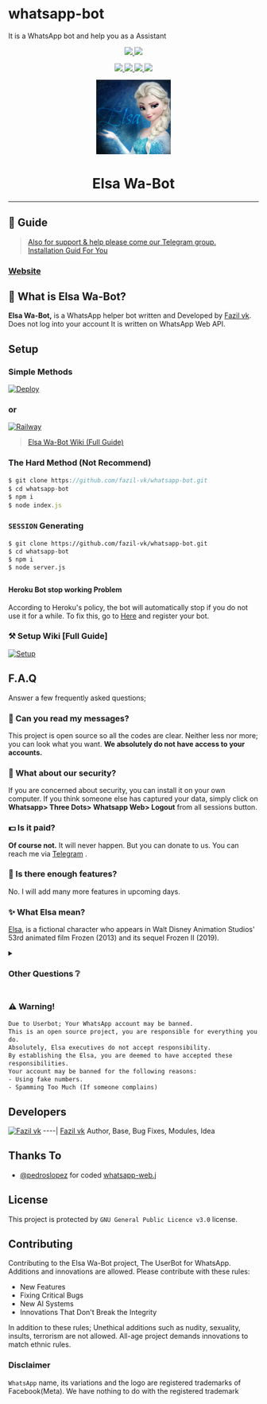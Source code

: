 # whatsapp-bot
It is a WhatsApp bot and help you as a Assistant

<p align="center">
  <a href="https://github.com/fazil-vk/whatsapp-bot/fork">
    <img src="https://img.shields.io/github/forks/fazil-vk/whatsapp-bot?label=Fork&style=social">
    
  </a>
  <a href="https://github.com/fazil-vk/whatsapp-bot/stargazers">
    <img src="https://img.shields.io/github/stars/fazil-vk/whatsapp-bot?style=social">
  </a>
</p>

<p align="center">
  <a href="httsp://github.com/fazil-vk/whatsapp-bot">
    <img src="https://img.shields.io/github/repo-size/fazil-vk/whatsapp-bot?color=blue&label=Repo%20Size&style=plastic">

  </a>
  
  <a href="https://github.com/fazil-vk/whatsapp-bot/blob/master/LICENSE">
    <img src="https://img.shields.io/github/license/fazil-vk/whatsapp-bot?color=blue&label=Lisance&style=plastic">

  </a>
  <a href="https://github.com/fazil-vk/whatsapp-bot">
    <img src="https://img.shields.io/github/languages/top/fazil-vk/whatsapp-bot?color=blue&label=Javascript&style=plastic">

  </a>
  <a href="https://github.com/fazil-vk">
    <img src="https://img.shields.io/static/v1?label=Author&message=Fazil vk&color=blue&style=plastic">

  </a>
</p>

<div align="center">
  <a href="https://github.com/fazil-vk/whatsapp-bot">
    <img src="./elsa/Elsa.jpg" alt="Logo" width="150" height="150">
  </a>
  <h1>Elsa Wa-Bot</h1>
</div>

----

## 📢 Guide
> [Also for support & help please come our Telegram group.](https://t.me/elsa_wabot) <br>
> [Installation Guid For You](https://github.com/fazil-vk/whatsapp-bot/wiki)
### [Website](https://fazil-vk.github.io/whatsapp-bot/)
## 🔎 What is Elsa Wa-Bot?
**Elsa Wa-Bot,** is a WhatsApp helper bot written and Developed by [Fazil vk](https://github.com/fazil-vk). Does not log into your account It is written on WhatsApp Web API.

## Setup
### Simple Methods 

[![Deploy](https://www.herokucdn.com/deploy/button.svg)](https://heroku.com/deploy?template=https://github.com/fazil-vk/whatsapp-bot/tree/master)

### or

[![Railway](https://camo.githubusercontent.com/081df3dd8cff37aab35044727b02b94a8e948052487a8c6253e190f5940d776d/68747470733a2f2f7261696c7761792e6170702f627574746f6e2e737667)](https://railway.app/new/template?template=https%3A%2F%2Fgithub.com%2Ffazil-vk%2Fwhatsapp-bot&plugins=&envs=SESSION%2CAI_CHAT_ENABLED&SESSIONDesc=Session+ID.+Get+it+by+running+server.js+or+Read+Wiki+for+full+Details&AI_CHAT_ENABLEDDesc=If+you+want+enable+AI+chat+bot,+Then+replace+value+as+true&AI_CHAT_ENABLEDDefault=false&referralCode=fazil)

> [Elsa Wa-Bot Wiki (Full Guide)](https://github.com/fazil-vk/whatsapp-bot/wiki) 
### The Hard Method (Not Recommend)
```js
$ git clone https://github.com/fazil-vk/whatsapp-bot.git
$ cd whatsapp-bot
$ npm i
$ node index.js
```

### `SESSION` Generating
```
$ git clone https://github.com/fazil-vk/whatsapp-bot.git
$ cd whatsapp-bot
$ npm i
$ node server.js
```
##
#### Heroku Bot stop working Problem
According to Heroku's policy, the bot will automatically stop if you do not use it for a while. To fix this, go to [Here](http://kaffeine.herokuapp.com/) and register your bot.

### ⚒️ Setup Wiki [Full Guide]
[![Setup](https://img.icons8.com/clouds/190/000000/settings.png)](https://github.com/fazil-vk/whatsapp-bot/wiki)

##

## F.A.Q
Answer a few frequently asked questions;
### 💬 Can you read my messages?
This project is open source so all the codes are clear. Neither less nor more; you can look what you want. **We absolutely do not have access to your accounts.**

### 🔐 What about our security?
If you are concerned about security, you can install it on your own computer. If you think someone else has captured your data, simply click on **Whatsapp> Three Dots> Whatsapp Web> Logout** from all sessions button.

### 💵 Is it paid?
**Of course not.** It will never happen. But you can donate to us. You can reach me via [Telegram](https://t.me/fazilvk) .

### 🌟 Is there enough features?
No. I will add many more features in upcoming days.

### ✨ What Elsa mean?
[Elsa](https://en.wikipedia.org/wiki/Elsa_(Frozen)), is a fictional character who appears in Walt Disney Animation Studios' 53rd animated film Frozen (2013) and its sequel Frozen II (2019). 

<details>
  <summary><h3>Other Questions ❔</h3></summary>

### Data Traffic
Elsa Wa-Bot encrypts all datas while sending messages, receiving messages, updates etc. There is no possible memory leaks.

### Changing Branchs on Local Installation
Elsa Wa-Bot uses always **main** branch. If users cloned other branches, they can't able to install it.

### My Bot is Very Slowly, What should I do?
Firstly, you can check your ethernet connection. Your ping, packet loss and bandwidth. WhatsAsena uses phone's ethernet connection (Wi-Fi, Li-Fi, Mobile). So This is not about the Elsa Wa-Bot, it's about the device or the internet used.

### Why Are Updates Coming Late?
Because I'm the only developer. I need to test every step. I need to check each branch and import it into unique npm package. And I have a social life too :)

</details>

##

### ⚠️ Warning! 
```
Due to Userbot; Your WhatsApp account may be banned.
This is an open source project, you are responsible for everything you do. 
Absolutely, Elsa executives do not accept responsibility.
By establishing the Elsa, you are deemed to have accepted these responsibilities.
Your account may be banned for the following reasons:
- Using fake numbers.
- Spamming Too Much (If someone complains)
```

## Developers

[![Fazil vk](https://github.com/fazil-vk.png?size=100)](https://github.com/fazil-vk)
----|
[Fazil vk](https://github.com/fazil-vk)
Author, Base, Bug Fixes, Modules, Idea

## Thanks To
- [@pedroslopez](https://github.com/pedroslopez) for coded [whatsapp-web.j](https://github.com/pedroslopez/whatsapp-web.js) 

## License
This project is protected by `GNU General Public Licence v3.0` license.

## Contributing
Contributing to the Elsa Wa-Bot project, The UserBot for WhatsApp. 
Additions and innovations are allowed. Please contribute with these rules:
- New Features 
- Fixing Critical Bugs
- New AI Systems
- Innovations That Don't Break the Integrity

In addition to these rules; Unethical additions such as nudity, sexuality, insults, terrorism are not allowed.
All-age project demands innovations to match ethnic rules.

### Disclaimer
`WhatsApp` name, its variations and the logo are registered trademarks of Facebook(Meta). We have nothing to do with the registered trademark
